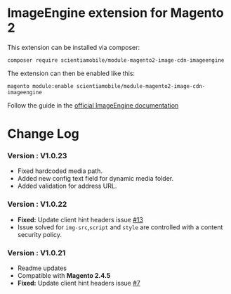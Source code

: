 # ImageEngine extension for Magento 2

This extension can be installed via composer:

```
composer require scientiamobile/module-magento2-image-cdn-imageengine
```
The extension can then be enabled like this:

```
magento module:enable scientiamobile/module-magento2-image-cdn-imageengine
```

Follow the guide in the [official ImageEngine documentation](https://support.imageengine.io/hc/en-us/articles/360059128332#h_01F6F5J0AFMN3KBX71A9G8TY9C)

# Change Log

### Version : V1.0.23
- Fixed hardcoded media path.
- Added new config text field for dynamic media folder.
- Added validation for address URL.


### Version : V1.0.22
- **Fixed:** Update client hint headers issue [#13](https://github.com/WURFL/magento-imageengine-extension/issues/13)
- Issue solved for `img-src`,`script` and `style` are controlled with a content security policy.


### Version : V1.0.21
- Readme updates
- Compatible with **Magento 2.4.5**
- **Fixed:** Update client hint headers issue [#7](https://github.com/WURFL/magento-imageengine-extension/issues/7)
